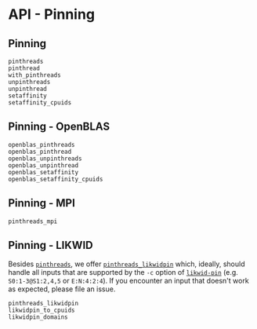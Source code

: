 # API - Pinning

## Pinning

```@docs
pinthreads
pinthread
with_pinthreads
unpinthreads
unpinthread
setaffinity
setaffinity_cpuids
```

## Pinning - OpenBLAS
```@docs
openblas_pinthreads
openblas_pinthread
openblas_unpinthreads
openblas_unpinthread
openblas_setaffinity
openblas_setaffinity_cpuids
```

## Pinning - MPI

```@docs
pinthreads_mpi
```

## Pinning - LIKWID

Besides [`pinthreads`](@ref), we offer [`pinthreads_likwidpin`](@ref) which, ideally, should handle all inputs that are supported by the `-c` option of [`likwid-pin`](https://github.com/RRZE-HPC/likwid/wiki/Likwid-Pin) (e.g. `S0:1-3@S1:2,4,5` or `E:N:4:2:4`). If you encounter an input that doesn't work as expected, please file an issue.

```@docs
pinthreads_likwidpin
likwidpin_to_cpuids
likwidpin_domains
```

